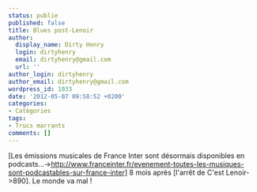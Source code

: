 ```yaml
---
status: publie
published: false
title: Blues post-Lenoir
author:
  display_name: Dirty Henry
  login: dirtyhenry
  email: dirtyhenry@gmail.com
  url: ''
author_login: dirtyhenry
author_email: dirtyhenry@gmail.com
wordpress_id: 1033
date: '2012-05-07 09:58:52 +0200'
categories:
- Catégories
tags:
- Trucs marrants
comments: []
---
```

[Les émissions musicales de France Inter sont désormais disponibles en podcasts...->http://www.franceinter.fr/evenement-toutes-les-musiques-sont-podcastables-sur-france-inter] 8 mois après [l'arrêt de C'est Lenoir->890]. Le monde va mal !
